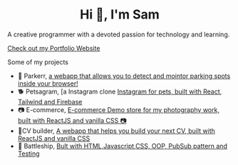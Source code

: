 <h1 align="center">Hi 👋, I'm Sam</h1>

<p>A creative programmer with a devoted passion for technology and learning. </p>


[Check out my Portfolio Website](https://www.sam-brink.com/)

Some of my projects
- 🚗 Parkerr, [a webapp that allows you to detect and mointor parking spots inside your browser!](https://github.com/oxedom/parker)
- 🐕 Petsagram, [a Instagram clone [Instagram for pets, built with React, Tailwind and Firebase](https://instagram-backend-79d91.web.app/)
- 📷 E-commerce, [E-commerce Demo store for my photography work, built with ReactJS and vanilla CSS  📷](https://oxedom.github.io/shopping-cart/)
- 📝CV builder, [A webapp that helps you build your next CV, built with ReactJS and vanilla CSS](https://oxedom.github.io/cv-project/)
- 🚢 Battleship, [Bult with HTML,Javascript,CSS, OOP, PubSub pattern and Testing](https://oxedom.github.io/battleship/)
<p align="left">
</p>


